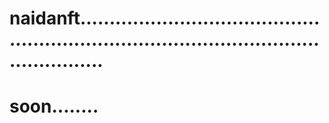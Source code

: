# naidanft..............................................................................................................
# soon........
